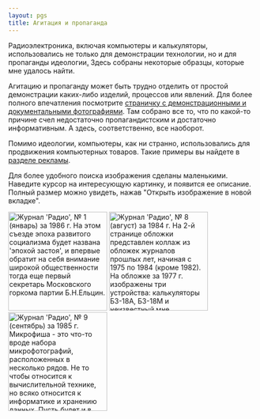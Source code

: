 ```yaml
---
layout: pgs
title: Агитация и пропаганда
---
```


Радиоэлектроника, включая компьютеры и калькуляторы, использовались не только для демонстрации технологии, но и для пропаганды идеологии[.](. "Но у нее бывают и минусы...") Здесь собраны некоторые образцы, которые мне удалось найти.

Агитацию и пропаганду может быть трудно отделить от простой демонстрации каких-либо изделий, процессов или явлений. Для более полного впечатления посмотрите [страничку с демонстрационными и документальными фотографиями](../documentary). Там собрано все то, что по какой-то причине счел недостаточно пропагандистским и достаточно информативным. А здесь, соответственно, все наоборот.

Помимо идеологии, компьютеры, как ни странно, использовались для продвижения компьютерных товаров. Такие примеры вы найдете в [разделе рекламы](../advetisement).

Для более удобного поиска изображения сделаны маленькими. Наведите курсор на интересующую картинку, и появится ее описание. Полный размер можно увидеть, нажав "Открыть изображение в новой вкладке".

<img src="https://archive.radio.ru/web/img/1986/b.1986-01.000.jpg" width="200" title="Журнал 'Радио', № 1 (январь) за 1986 г. На этом съезде эпоха развитого социализма будет названа 'эпохой застоя', и впервые обратит на себя внимание широкой общественности тогда еще первый секретарь Московского горкома партии Б.Н.Ельцин.">
<img src="https://archive.radio.ru/web/img/1984/f.1984-08.001.jpg" width="200" title="Журнал 'Радио', № 8 (август) за 1984 г. На 2-й странице обложки представлен коллаж из обложек журналов прошлых лет, начиная с 1975 по 1984 (кроме 1982). На обложке за 1977 г. изображены три устройства: калькуляторы Б3-18А, Б3-18М и неизвестный мне калькулятор вверху. В 'агитпроп' эта страница помещена только из-за Ленина и съезда КПСС. Саму обложку с калькуляторами можно увидеть в разделе 'Реклама'">
<img src="https://archive.radio.ru/web/img/1985/b.1985-09.018.jpg" width="200" title="Журнал 'Радио', № 9 (сентябрь) за 1985 г. Микрофиша - это что-то вроде набора микрофотографий, расположенных в несколько рядов. Не то чтобы относится к вычислительной технике, но всяко относится к информатике и хранению данных. Пусть будет и в музее, и в этом разделе, раз уж на наших микрофишах напечатали Полное собрание сочинений В.И.Ленина.">


